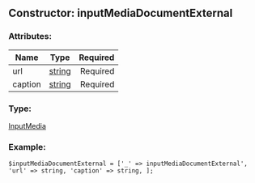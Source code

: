 ## Constructor: inputMediaDocumentExternal  

### Attributes:

| Name     |    Type       | Required |
|----------|:-------------:|---------:|
|url|[string](../types/string.md) | Required|
|caption|[string](../types/string.md) | Required|
### Type: 

[InputMedia](../types/InputMedia.md)
### Example:

```
$inputMediaDocumentExternal = ['_' => inputMediaDocumentExternal', 'url' => string, 'caption' => string, ];
```
